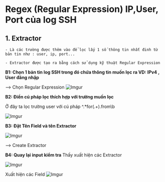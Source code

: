 # Regex (Regular Expression) IP,User, Port của log SSH
## 1. Extractor

```
- Là các trường được thêm vào để lọc lấy 1 số thông tin nhất đinh từ bản tin như : user, ip, port...

- Extractor được tạo ra bằng cách sử dụng kỹ thuật Regular Expression
```
**B1: Chọn 1 bản tin log SSH trong đó chứa thông tin muốn lọc ra VD: IPv4 , User đăng nhập**

--> Chọn Regular Expression
![Imgur](https://i.imgur.com/aAAyiBd.png?1)

**B2: Điền cú pháp lọc thích hợp với trường muốn lọc**

Ở đây ta lọc trường user với cú pháp ^.*for(.+).from\b

![Imgur](https://i.imgur.com/P8tCV0o.png)


**B3: Đặt Tên Field và tên Extractor**

![Imgur](https://i.imgur.com/XgbksLt.png)

--> Create Extractor

**B4: Quay lại input kiểm tra**
Thấy xuất hiện các Extractor

![Imgur](https://i.imgur.com/ey0mW2G.png)

Xuất hiện các Field
![Imgur](https://i.imgur.com/Uu3lNB9.png)